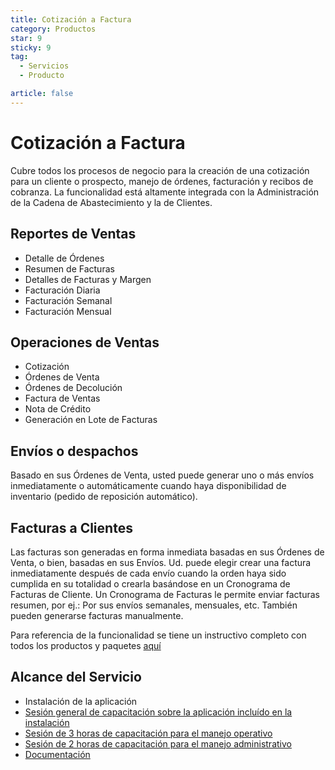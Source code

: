 ```yaml
---
title: Cotización a Factura
category: Productos
star: 9
sticky: 9
tag:
  - Servicios
  - Producto

article: false
---
```

# Cotización a Factura

Cubre todos los procesos de negocio para la creación de una cotización para un cliente o prospecto, manejo de órdenes, facturación y recibos de cobranza. La funcionalidad está altamente integrada con la Administración de la Cadena de Abastecimiento y la de Clientes.

## Reportes de Ventas

- Detalle de Órdenes
- Resumen de Facturas
- Detalles de Facturas y Margen
- Facturación Diaria
- Facturación Semanal
- Facturación Mensual

## Operaciones de Ventas

- Cotización
- Órdenes de Venta
- Órdenes de Decolución
- Factura de Ventas
- Nota de Crédito
- Generación en Lote de Facturas

## Envíos o despachos

Basado en sus Órdenes de Venta, usted puede generar uno o más envíos inmediatamente o automáticamente cuando haya disponibilidad
de inventario (pedido de reposición automático).

## Facturas a Clientes

Las facturas son generadas en forma inmediata basadas en sus Órdenes de Venta, o bien, basadas en sus Envíos. Ud. puede elegir crear una factura inmediatamente después de cada envío cuando la orden haya sido cumplida en su totalidad o crearla basándose en un Cronograma de Facturas de Cliente. Un Cronograma de Facturas le permite enviar facturas resumen, por ej.: Por sus envíos semanales, mensuales, etc. También pueden generarse facturas manualmente.

Para referencia de la funcionalidad se tiene un instructivo completo con todos los productos y paquetes [aquí](https://docs.erpya.com/adempiere/quote-to-invoice/index.html)

## Alcance del Servicio

- Instalación de la aplicación
- [Sesión general de capacitación sobre la aplicación incluído en la instalación](../learning/training-session.md)
- [Sesión de 3 horas de capacitación para el manejo operativo](../learning/training-session.md)
- [Sesión de 2 horas de capacitación para el manejo administrativo](../learning/training-session.md)
- [Documentación](https://docs.erpya.com/adempiere/quote-to-invoice/index.html)
